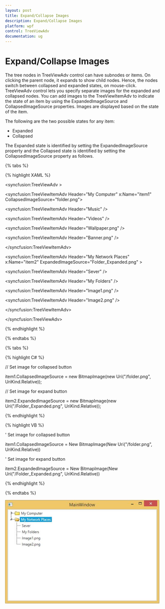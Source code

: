 ```yaml
---
layout: post
title: Expand/Collapse Images
description: Expand/Collapse Images
platform: wpf
control: TreeViewAdv
documentation: ug
---
```

# Expand/Collapse Images

The tree nodes in TreeViewAdv control can have subnodes or items. On clicking the parent node, it expands to show child nodes. Hence, the nodes switch between collapsed and expanded states, on mouse-click. TreeViewAdv control lets you specify separate images for the expanded and collapsed nodes. You can add images to the TreeViewItemAdv to indicate the state of an item by using the ExpandedImageSource and CollapsedImageSource properties. Images are displayed based on the state of the item.

The following are the two possible states for any item:

* Expanded
* Collapsed

The Expanded state is identified by setting the ExpandedImageSource property and the Collapsed state is identified by setting the CollapsedImageSource property as follows.

{% tabs %}

{% highlight XAML %}

<syncfusion:TreeViewAdv >

<syncfusion:TreeViewItemAdv Header="My Computer" x:Name="item1" CollapsedImageSource="folder.png">

<syncfusion:TreeViewItemAdv Header="Music" />

<syncfusion:TreeViewItemAdv Header="Videos"  />

<syncfusion:TreeViewItemAdv Header="Wallpaper.png" />

<syncfusion:TreeViewItemAdv Header="Banner.png"  />

</syncfusion:TreeViewItemAdv>

<syncfusion:TreeViewItemAdv Header="My Network Places" x:Name="item2" ExpandedImageSource="Folder_Expanded.png" >

<syncfusion:TreeViewItemAdv Header="Sever"  />

<syncfusion:TreeViewItemAdv Header="My Folders" />

<syncfusion:TreeViewItemAdv Header="Image1.png" />

<syncfusion:TreeViewItemAdv Header="Image2.png" />

</syncfusion:TreeViewItemAdv>

</syncfusion:TreeViewAdv>

{% endhighlight %}

{% endtabs %}

{% tabs %}

{% highlight C# %}

// Set image for collapsed button

item1.CollapsedImageSource = new BitmapImage(new Uri("/folder.png", UriKind.Relative));

// Set image for expand button

item2.ExpandedImageSource = new BitmapImage(new Uri("/Folder_Expanded.png", UriKind.Relative));

{% endhighlight %}

{% highlight VB %}

' Set image for collapsed button

item1.CollapsedImageSource = New BitmapImage(New Uri("/folder.png", UriKind.Relative))

' Set image for expand button

item2.ExpandedImageSource = New BitmapImage(New Uri("/Folder_Expanded.png", UriKind.Relative))

{% endhighlight %}

{% endtabs %}  

![](Expand_Collapse_images_images/Expand_Collapse_images_img1.jpeg)


